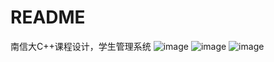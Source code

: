 # README
南信大C++课程设计，学生管理系统
![image](https://github.com/buyaoshengqi/Student-Management-System/blob/main/img/1.jpg)
![image](https://github.com/buyaoshengqi/Student-Management-System/blob/main/img/2.jpg)
![image](https://github.com/buyaoshengqi/Student-Management-System/blob/main/img/3.jpg)
